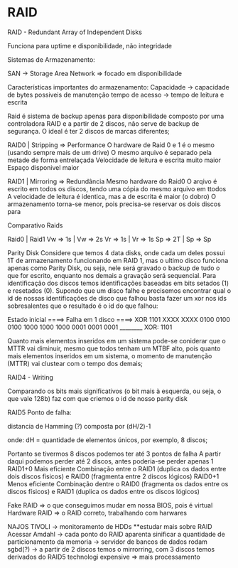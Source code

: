 # RAID

RAID - Redundant Array of Independent Disks

Funciona para uptime e disponibilidade, não integridade

Sistemas de Armazenamento:

SAN -> Storage Area Network => focado em disponibilidade

Características importantes do armazenamento: Capacidade -> capacidade de bytes possiveis de manutenção tempo de acesso -> tempo de leitura e escrita

Raid é sistema de backup apenas para disponibilidade composto por uma controladora RAID e a partir de 2 discos, não serve de backup de segurança. O ideal é ter 2 discos de marcas diferentes;

RAID0 | Stripping => Performance O hardware de Raid 0 e 1 é o mesmo (usando sempre mais de um drive) O mesmo arquivo é separado pela metade de forma entrelaçada Velocidade de leitura e escrita muito maior Espaço disponivel maior

RAID1 | Mirroring => Redundância Mesmo hardware do Raid0 O arqivo é escrito em todos os discos, tendo uma cópia do mesmo arquivo em ttodos A velocidade de leitura é identica, mas a de escrita é maior (o dobro) O armazenamento torna-se menor, pois precisa-se reservar os dois discos para

Comparativo Raids

Raid0 | Raid1 Vw => 1s | Vw => 2s Vr => 1s | Vr => 1s Sp => 2T | Sp => Sp

Parity Disk Considere que temos 4 data disks, onde cada um deles possui 1T de armazenamento funcionando em RAID 1, mas o ultimo disco funciona apenas como Parity Disk, ou seja, nele será gravado o backup de tudo o que for escrito, enquanto nos demais a gravação será sequencial. Para identificação dos discos temos identificações baseadas em bits setados (1) e resetados (0). Supondo que um disco falhe e precisemos encontrar qual o id de nossas identificações de disco que falhou basta fazer um xor nos ids sobresalentes que o resultado é o id do que falhou:

Estado inicial ====> Falha em 1 disco ====> XOR 1101 XXXX XXXX 0100 0100 0100 1000 1000 1000 0001 0001 0001 \_\_\_\_\_\_\_\_ XOR: 1101

Quanto mais elementos inseridos em um sistema pode-se coniderar que o MTTR vai diminuir, mesmo que todos tenham um MTBF alto, pois quanto mais elementos inseridos em um sistema, o momento de manutenção (MTTR) vai clustear com o tempo dos demais;

RAID4 - Writing

Comparando os bits mais significativos (o bit mais à esquerda, ou seja, o que vale 128b) faz com que criemos o id de nosso parity disk

RAID5 Ponto de falha:

distancia de Hamming (?) composta por (dH/2)-1

onde: dH = quantidade de elementos únicos, por exemplo, 8 discos;

Portanto se tivermos 8 discos podemos ter até 3 pontos de falha A partir daqui podemos perder até 2 discos, antes poderia-se perder apenas 1 RAID1+0 Mais eficiente Combinação entre o RAID1 (duplica os dados entre dois discos fisicos) e RAID0 (fragmenta entre 2 discos lógicos) RAID0+1 Menos eficiente Combinação dentre o RAID0 (fragmenta os dados entre os discos físicos) e RAID1 (duplica os dados entre os discos lógicos)

Fake RAID => o que conseguimos mudar em nossa BIOS, pois é virtual Hardware RAID => o RAID correto, trabalhando com harwares

NAJOS TIVOLI -> monitoramento de HDDs \*\*estudar mais sobre RAID Acessar Amdahl -> cada ponto do RAID aparenta sinificar a quantidade de particionamento da memoria -> servidor de bancos de dados rodam sgbd(?) -> a partir de 2 discos temos o mirrorring, com 3 discos temos derivados do RAID5 technologi expensive => mais processamento
